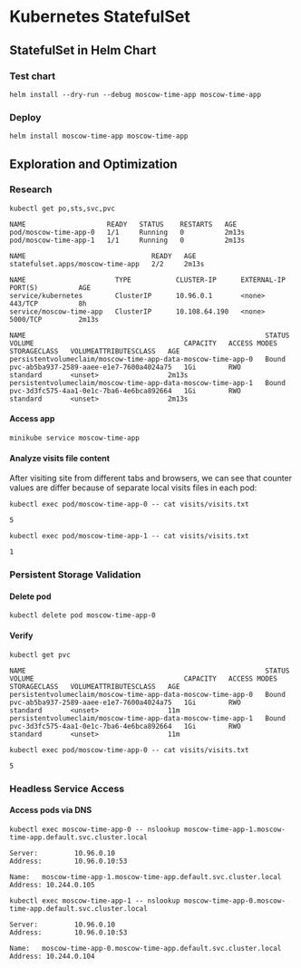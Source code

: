 # Kubernetes StatefulSet

## StatefulSet in Helm Chart

### Test chart

```shell
helm install --dry-run --debug moscow-time-app moscow-time-app
```

### Deploy 

```shell
helm install moscow-time-app moscow-time-app
```

## Exploration and Optimization

### Research 

```shell
kubectl get po,sts,svc,pvc
```

```text
NAME                    READY   STATUS    RESTARTS   AGE
pod/moscow-time-app-0   1/1     Running   0          2m13s
pod/moscow-time-app-1   1/1     Running   0          2m13s

NAME                               READY   AGE
statefulset.apps/moscow-time-app   2/2     2m13s

NAME                      TYPE           CLUSTER-IP      EXTERNAL-IP   PORT(S)          AGE
service/kubernetes        ClusterIP      10.96.0.1       <none>        443/TCP          8h
service/moscow-time-app   ClusterIP      10.108.64.190   <none>        5000/TCP         2m13s

NAME                                                           STATUS   VOLUME                                     CAPACITY   ACCESS MODES   STORAGECLASS   VOLUMEATTRIBUTESCLASS   AGE
persistentvolumeclaim/moscow-time-app-data-moscow-time-app-0   Bound    pvc-ab5ba937-2589-aaee-e1e7-7600a4024a75   1Gi        RWO            standard       <unset>                 2m13s
persistentvolumeclaim/moscow-time-app-data-moscow-time-app-1   Bound    pvc-3d3fc575-4aa1-0e1c-7ba6-4e6bca892664   1Gi        RWO            standard       <unset>                 2m13s
```

#### Access app

```shell
minikube service moscow-time-app
```

#### Analyze visits file content

After visiting site from different tabs and browsers, we can see that counter values are differ because of separate local visits files in each pod:

```shell
kubectl exec pod/moscow-time-app-0 -- cat visits/visits.txt
```

```text
5
```

```shell
kubectl exec pod/moscow-time-app-1 -- cat visits/visits.txt
```

```text
1
```

### Persistent Storage Validation

#### Delete pod

```shell
kubectl delete pod moscow-time-app-0
```

#### Verify

```shell
kubectl get pvc
```

```text
NAME                                                           STATUS   VOLUME                                     CAPACITY   ACCESS MODES   STORAGECLASS   VOLUMEATTRIBUTESCLASS   AGE
persistentvolumeclaim/moscow-time-app-data-moscow-time-app-0   Bound    pvc-ab5ba937-2589-aaee-e1e7-7600a4024a75   1Gi        RWO            standard       <unset>                 11m
persistentvolumeclaim/moscow-time-app-data-moscow-time-app-1   Bound    pvc-3d3fc575-4aa1-0e1c-7ba6-4e6bca892664   1Gi        RWO            standard       <unset>                 11m
```

```shell
kubectl exec pod/moscow-time-app-0 -- cat visits/visits.txt
```

```text
5
```

### Headless Service Access

#### Access pods via DNS

```shell
kubectl exec moscow-time-app-0 -- nslookup moscow-time-app-1.moscow-time-app.default.svc.cluster.local
```

```text
Server:         10.96.0.10
Address:        10.96.0.10:53

Name:   moscow-time-app-1.moscow-time-app.default.svc.cluster.local
Address: 10.244.0.105
```

```shell
kubectl exec moscow-time-app-1 -- nslookup moscow-time-app-0.moscow-time-app.default.svc.cluster.local
```

```text
Server:         10.96.0.10
Address:        10.96.0.10:53

Name:   moscow-time-app-0.moscow-time-app.default.svc.cluster.local
Address: 10.244.0.104
```